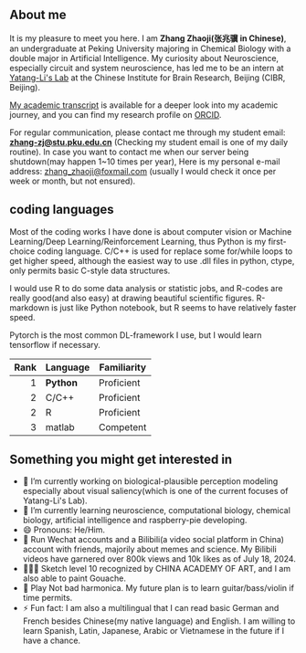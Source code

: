 ## About me

It is my pleasure to meet you here. I am **Zhang Zhaoji(张兆骥 in Chinese)**, an undergraduate at Peking University majoring in Chemical Biology with a double major in Artificial Intelligence. My curiosity about Neuroscience, especially circuit and system neuroscience, has led me to be an intern at [Yatang-Li's Lab](https://yatanglilab.cibr.ac.cn/en/) at the Chinese Institute for Brain Research, Beijing (CIBR, Beijing).

[My academic transcript](https://1drv.ms/b/s!Ah_4_Sy2JGNygSQ7jt_fCIdXzE2-?e=GE2ChP) is available for a deeper look into my academic journey, and you can find my research profile on [ORCID](https://orcid.org/0009-0002-3293-1961).

For regular communication, please contact me through my student email: **zhang-zj@stu.pku.edu.cn** (Checking my student email is one of my daily routine). In case you want to contact me when our server being shutdown(may happen 1~10 times per year), Here is my personal e-mail address: zhang_zhaoji@foxmail.com (usually I would check it once per week or month, but not ensured).

## coding languages

Most of the coding works I have done is about computer vision or Machine Learning/Deep Learning/Reinforcement Learning, thus Python is my first-choice coding language. C/C++ is used for replace some for/while loops to get higher speed, although the easiest way to use .dll files in python, ctype, only permits basic C-style data structures. 

I would use R to do some data analysis or statistic jobs, and R-codes are really good(and also easy) at drawing beautiful scientific figures. R-markdown is just like Python notebook, but R seems to have relatively faster speed.

Pytorch is the most common DL-framework I use, but I would learn tensorflow if necessary.

| Rank |   Language    |  Familiarity   |
|-----:|---------------|--------------|
|     1|   **Python**  |  Proficient  |
|     2|   C/C++       |  Proficient   |
|     2|   R           |  Proficient  |
|     3|   matlab      |  Competent   |


## Something you might get interested in

- 🔭 I’m currently working on biological-plausible perception modeling especially about visual saliency(which is one of the current focuses of Yatang-Li's Lab).
- 🌱 I’m currently learning neuroscience, computational biology, chemical biology, artificial intelligence and raspberry-pie developing.
- 😄 Pronouns: He/Him.
- 🎥	Run Wechat accounts and a Bilibili(a video social platform in China) account with friends, majorily about memes and science.  My Bilibili videos have garnered over 800k views and 10k likes as of July 18, 2024.
- 🧑🏽‍🎨 Sketch level 10 recognized by CHINA ACADEMY OF ART, and I am also able to paint Gouache.
- 🎼 Play Not bad harmonica. My future plan is to learn guitar/bass/violin if time permits.
- ⚡ Fun fact: I am also a multilingual that I can read basic German and French besides Chinese(my native language) and English. I am willing to learn Spanish, Latin, Japanese, Arabic or Vietnamese in the future if I have a chance.

